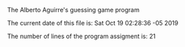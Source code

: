 The Alberto Aguirre's guessing game program

The current date of this file is:
Sat Oct 19 02:28:36 -05 2019

The number of lines of the program assigment is:
21
